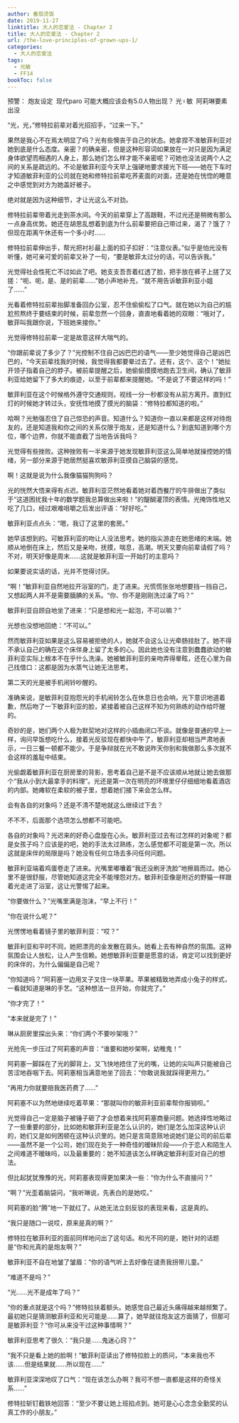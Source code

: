 ```yaml
---
author: 番茄烫饭
date: 2019-11-27
linktitle: 大人的恋爱法 - Chapter 2
title: 大人的恋爱法 - Chapter 2
url: /the-love-principles-of-grown-ups-1/
categories:
  - 大人的恋爱法
tags:
  - 光敏
  - FF14
bookToc: false
---
```


预警：
炮友设定 
现代paro
可能大概应该会有5.0人物出现？
光♀敏 
阿莉琳要素出没

<!--more-->



“光，光，”修特拉前辈对着光招招手，“过来一下。”

果然是我心不在焉太明显了吗？光有些懊丧于自己的状态。她拿捏不准敏菲利亚对她到底是什么态度。亲密？的确亲密，但是这种形容词如果放在一对只是因为满足身体欲望而相遇的人身上，那么她们怎么样才能不亲密呢？可她也没法说两个人之间的关系是疏远的。不论是敏菲利亚今天早上强硬地要求接光下班——她在下车时才知道敏菲利亚的公司就在她和修特拉前辈吃荞麦面的对面，还是她在恍惚的睡意之中感觉到对方为她盖好被子。

绝对就是因为这种细节，才让光这么不对劲。

修特拉前辈带着光走到茶水间。今天的前辈穿上了高跟鞋，不过光还是稍微有那么一点身高优势。她还在胡思乱想着到底为什么前辈要把自己带过来，渴了？饿了？但现在距离午休还有一个多小时……

修特拉前辈伸出手，帮光把衬衫最上面的扣子扣好：“注意仪表。”似乎是怕光没有听懂，她可亲可爱的前辈又补了一句，“要是敏菲太过分的话，可以告诉我。”

光觉得社会性死亡不过如此了吧。她支支吾吾着红透了脸，把手放在裤子上搓了又搓：“呃、呃，是、是的前辈……”她小声地补充，“就不用告诉敏菲利亚小姐了……”

光看着修特拉前辈抬脚准备回办公室，忍不住偷偷松了口气。就在她以为自己的尴尬煎熬终于要结束的时候，前辈忽然一个回身，直直地看着她的双眼：“哦对了，敏菲叫我跟你说，下班她来接你。”

光觉得修特拉前辈一定是故意这样大喘气的。

“你跟前辈说了多少了？”光控制不住自己凶巴巴的语气——至少她觉得自己是凶巴巴的，“今天前辈找我的时候，我觉得我都要晕过去了。还有，这个、这个！”她扯开领子指着自己的脖子。被前辈提醒之后，她偷偷摸摸地跑去卫生间，确认了敏菲利亚给她留下了多大的痕迹，以至于前辈都来提醒她。“不是说了不要这样的吗！”

敏菲利亚在这个时候格外遵守交通规则，视线一分一秒都没有从前方离开。直到红灯的时候她才转过头，安抚性地摸了摸光的脑袋：“修特拉都知道的啦。”

哈啊？光勉强忍住了自己惊恐的声音。知道什么？知道你一直以来都是这样对待炮友的，还是知道我和你之间的关系仅限于炮友，还是知道什么？到底知道到哪个方位，哪个边界，你就不能直截了当地告诉我吗？

光觉得有些挫败。这种挫败有一半来源于她发现敏菲利亚这么简单地就操控她的情绪，另一部分来源于她居然挺喜欢敏菲利亚摸自己脑袋的感觉。

啊！这就是说为什么我像猫猫狗狗吗？

光的恍然大悟来得有点迟。敏菲利亚茫然地看着她对着西餐厅的牛排做出了类似于“这道困扰我十年的数学题我总算做出来啦！”的醍醐灌顶的表情。光掩饰性地又吃了几口，经过艰难咀嚼之后发出评语：“好好吃。”

敏菲利亚点点头：“嗯，我订了这里的套房。”

她早该想到的。可敏菲利亚的吻让人没法思考。她的指尖游走在她思绪的末端。她顺从地倒在床上，然后又是亲吻，抚摸，喘息，高潮。明天又要向前辈请假了吗？不对，明天好像是周末……这就是敏菲利亚一开始打的主意吗？

如果要说实话的话，光并不觉得讨厌。

“啊！”敏菲利亚自然地拉开浴室的门，走了进来。光慌慌张张地想要挡一挡自己，又想起两人并不是需要腼腆的关系。“你、你不是刚刚洗过澡了吗？”

敏菲利亚自顾自地坐了进来：“只是想和光一起泡，不可以嘛？”

光想也没想地回绝：“不可以。”

然而敏菲利亚如果是这么容易被拒绝的人，她就不会这么让光牵肠挂肚了。她不得不承认自己的确在这个床伴身上留了太多的心。因此她也没有注意到蠢蠢欲动的敏菲利亚实际上根本不在乎什么洗澡。她被敏菲利亚的亲吻弄得晕眩，还在心里为自己找借口：这都是因为水蒸气让她无法思考。

第二天的光是被手机闹铃吵醒的。

准确来说，是敏菲利亚抱怨光的手机闹铃怎么在休息日也会响，光下意识地道着歉，然后吻了一下敏菲利亚的脸，紧接着被自己这样不知为何熟练的动作给吓醒的。

奇妙的是，她们两个人极为默契地对这样的小插曲闭口不谈。就像是普通的早上一样，询问早饭想吃什么，接着光反驳现在都快中午了，敏菲利亚却相当严肃地表示，一日三餐一顿都不能少。于是争辩就在光不敢说昨天你别和我做那么多次就不会这样的羞耻中结束。

光偷觑着敏菲利亚在厨房里的背影，思考着自己是不是不应该顺从地就让她去做那个“我从小到大最拿手的料理”。光还是第一次在明亮的环境里仔仔细细地看着酒店的内部。她瘫软在柔软的被子里，想着她们接下来会怎么样。

会有各自的对象吗？还是不清不楚地就这么继续过下去？

不不不，后面那个选项怎么想都不可能吧。

各自的对象吗？光迟来的好奇心盘旋在心头。敏菲利亚过去有过怎样的对象呢？都是女孩子吗？应该是的吧，她的手法太过熟练，怎么感觉都不可能是第一次。所以这就是床伴的局限是吗？她没有任何立场去多问任何问题。

敏菲利亚端着鸡蛋卷走了进来。光嘴里嘟囔着“我还没刷牙洗脸”地擦肩而过。她心里不是很舒服，尽管她知道这完全不能埋怨对方。敏菲利亚像是附近的野猫一样跟着光走进了浴室，这让光警惕了起来。

“你要做什么？”光嘴里满是泡沫，“早上不行！”

“你在说什么呢？”

光愣愣地看着镜子里的敏菲利亚：“哎？”

敏菲利亚和平时不同，她把漂亮的金发散在肩头。她看上去有种自然的氛围。这种氛围会让人放松，让人产生信赖。她想敏菲利亚要是愿意的话，肯定可以找到更好的床伴的，为什么偏偏是自己呢？

“你知道吗？”阿莉塞一边用叉子叉住一块苹果。苹果被精致地弄成小兔子的样式，一看就知道是琳的手艺。“这种想法一旦开始，你就完了。”

“你才完了！”

“本来就是完了！”

琳从厨房里探出头来：“你们两个不要吵架哦？”

光抢先一步压过了阿莉塞的声音：“谁要和她吵架啊，幼稚鬼！”

阿莉塞一脚踩在了光的脚背上，又飞快地捂住了光的嘴，让她的尖叫声只能被自己苦涩地吞咽下去。阿莉塞相当满意地坐了回去：“你敢说我就踩得更用力。”

“再用力你就要赔我医药费了……”

阿莉塞不以为然地继续吃着苹果：“那就叫你的敏菲利亚前辈帮你报销呗。”

光觉得自己一定是脑子被锤子砸了才会想着来找阿莉塞商量问题。她选择性地略过了一些重要的部分，比如她和敏菲利亚是怎么认识的，她们是怎么加深这种认识的，她们又是如何困顿在这种认识里的。她只是言简意赅地说她们是公司的前后辈——虽然不是一个公司，她们现在处于一种奇怪的暧昧阶段——介于恋人和陌生人之间难道不暧昧吗，以及最重要的：她不知道该怎么样确定敏菲利亚对自己的想法。

但比起犹犹豫豫的光，阿莉塞表现得更加果决一些：“你为什么不直接问？”

“啊？”光歪着脑袋问，“我听琳说，先表白的是她哎。”

阿莉塞的脸“腾”地一下就红了。从她无法立刻反驳的表现来看，这是真的。

“我只是随口一说哎，原来是真的啊？”

修特拉在敏菲利亚的面前同样地问出了这句话。和光不同的是，她针对的话题是“你和光真的是炮友啊？”

敏菲利亚不自在地皱了皱眉：“你的语气听上去好像在谴责我拐带儿童。”

“难道不是吗？”

“光……光不是成年了吗？”

“你的重点就是这个吗？”修特拉扶着额头。她感觉自己最近头痛得越来越频繁了。最初她只是猜测敏菲利亚和光可能是……算了，她早就往炮友这方面猜了，但那可是敏菲利亚？“你可从来没干过这种事情啊？”

敏菲利亚思考了很久：“我只是……鬼迷心窍？”

“我不只是看上她的脸啊！”敏菲利亚读出了修特拉脸上的质问，“本来我也不该……但是结果就……所以现在……”

敏菲利亚深深地叹了口气：“现在该怎么办啊？我可不想一直都是这样的奇怪关系……”

修特拉斩钉截铁地回答：“至少不要让她上班掐点到。她可是心心念念全勤奖的认真工作的小朋友。”

